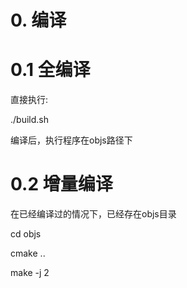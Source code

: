 # 0. 编译
# 0.1 全编译
直接执行:

./build.sh

编译后，执行程序在objs路径下

# 0.2 增量编译
在已经编译过的情况下，已经存在objs目录

cd objs

cmake ..

make -j 2



